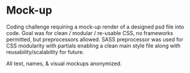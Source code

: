 # Mock-up

Coding challenge requiring a mock-up render of a designed psd file into code.
Goal was for clean / modular / re-usable CSS, no frameworks permitted,
but preprocessors allowed. SASS preprocessor was used for CSS modularity with partials
enabling a clean main style file along with reusability/scalability for future.

All text, names, & visual mockups anonymized.
